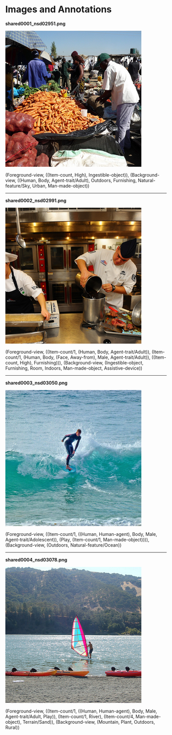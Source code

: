 Images and Annotations
======================
  
**shared0001_nsd02951.png**

 ![shared0001][1]

(Foreground-view, ((Item-count, High), Ingestible-object)), (Background-view, ((Human, Body, Agent-trait/Adult), Outdoors, Furnishing, Natural-feature/Sky, Urban, Man-made-object))

___  
**shared0002_nsd02991.png**

 ![shared0002][2]

(Foreground-view, ((Item-count/1, (Human, Body, Agent-trait/Adult)), (Item-count/1, (Human, Body, (Face, Away-from), Male, Agent-trait/Adult)), ((Item-count, High), Furnishing))), (Background-view, (Ingestible-object, Furnishing, Room, Indoors, Man-made-object, Assistive-device))

___  
**shared0003_nsd03050.png**

 ![shared0003][3]

(Foreground-view, ((Item-count/1, ((Human, Human-agent), Body, Male, Agent-trait/Adolescent)), (Play, (Item-count/1, Man-made-object)))), (Background-view, (Outdoors, Natural-feature/Ocean))

___  
**shared0004_nsd03078.png**

 ![shared0004][4]

(Foreground-view, ((Item-count/1, ((Human, Human-agent), Body, Male, Agent-trait/Adult, Play)), (Item-count/1, River), (Item-count/4, Man-made-object), Terrain/Sand)), (Background-view, (Mountain, Plant, Outdoors, Rural))

[1]: ./shared1000/shared0001_nsd02951.png
[2]: ./shared1000/shared0002_nsd02991.png
[3]: ./shared1000/shared0003_nsd03050.png
[4]: ./shared1000/shared0004_nsd03078.png